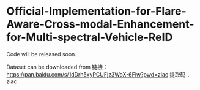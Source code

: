 # Official-Implementation-for-Flare-Aware-Cross-modal-Enhancement-for-Multi-spectral-Vehicle-ReID
Code will be released soon.

Dataset can be downloaded from 链接：https://pan.baidu.com/s/1dDrh5xyPCUFjz3WoX-6Fiw?pwd=ziac 提取码：ziac 

